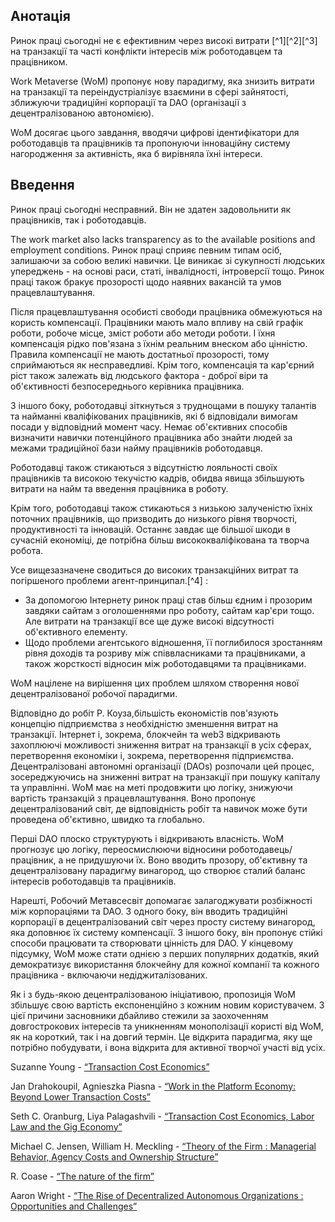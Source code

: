 

## Анотація

Ринок праці сьогодні не є ефективним через високі витрати [^1][^2][^3] на транзакції та часті конфлікти інтересів між роботодавцем та працівником.

Work Metaverse (WoM) пропонує нову парадигму, яка знизить витрати на транзакції та переіндустріалізує взаємини в сфері зайнятості, зближуючи традиційні корпорації та DAO (організації з децентралізованою автономією).

WoM досягає цього завдання, вводячи цифрові ідентифікатори для роботодавців та працівників та пропонуючи інноваційну систему нагородження за активність, яка б вирівняла їхні інтереси.

## Введення

Ринок праці сьогодні несправний. Він не здатен задовольнити як працівників, так і роботодавців.

The work market also lacks transparency as to the available positions and employment conditions. Ринок праці сприяє певним типам осіб, залишаючи за собою великі навички. Це виникає зі сукупності людських упереджень - на основі раси, статі, інвалідності, інтроверсії тощо. Ринок праці також бракує прозорості щодо наявних вакансій та умов працевлаштування.

Після працевлаштування особисті свободи працівника обмежуються на користь компенсації. Працівники мають мало впливу на свій графік роботи, робоче місце, зміст роботи або методи роботи. І їхня компенсація рідко пов'язана з їхнім реальним внеском або цінністю. Правила компенсації не мають достатньої прозорості, тому сприймаються як несправедливі. Крім того, компенсація та кар'єрний ріст також залежать від людського фактора - доброї віри та об'єктивності безпосереднього керівника працівника.

З іншого боку, роботодавці зіткнуться з труднощами в пошуку талантів та найманні кваліфікованих працівників, які б відповідали вимогам посади у відповідний момент часу. Немає об'єктивних способів визначити навички потенційного працівника або знайти людей за межами традиційної бази найму працівників роботодавця.

Роботодавці також стикаються з відсутністю лояльності своїх працівників та високою текучістю кадрів, обидва явища збільшують витрати на найм та введення працівника в роботу.

Крім того, роботодавці також стикаються з низькою залученістю їхніх поточних працівників, що призводить до низького рівня творчості, продуктивності та інновацій. Останнє завдає ще більшої шкоди в сучасній економіці, де потрібна більш висококваліфікована та творча робота.

Усе вищезазначене сводиться до високих транзакційних витрат та погіршеного проблеми агент-принципал.[^4] :

- За допомогою Інтернету ринок праці став більш єдним і прозорим завдяки сайтам з оголошеннями про роботу, сайтам кар'єри тощо. Але витрати на транзакції все ще дуже високі відсутності об'єктивного елементу.
- Щодо проблеми агентського відношення, її поглибилося зростанням рівня доходів та розриву між співвласниками та працівниками, а також жорсткості відносин між роботодавцями та працівниками.

WoM націлене на вирішення цих проблем шляхом створення нової децентралізованої робочої парадигми.

Відповідно до робіт Р. Коуза,<sup id="fnref:5"><a href="#fn:5" class="footnote-ref"><a href="#fn: 5" class="footnote-ref"></a></sup>більшість економістів пов'язують концепцію підприємства з необхідністю зменшення витрат на транзакції. Інтернет і, зокрема, блокчейн та web3 відкривають захоплюючі можливості зниження витрат на транзакції в усіх сферах, перетворення економіки і, зокрема, перетворення підприємства. Децентралізовані автономні організації (DAOs) <fnref target="6" /> розпочали цей процес, зосереджуючись на зниженні витрат на транзакції при пошуку капіталу та управлінні. WoM має на меті продовжити цю логіку, знижуючи вартість транзакцій з працевлаштування. Воно пропонує децентралізований світ, де відповідність робіт та навичок може бути проведена об'єктивно, швидко та глобально.</p> 

<p spaces-before="0">
  Перші DAO плоско структурують і відкривають власність.  WoM прогнозує цю логіку, переосмислюючи відносини роботодавець/працівник, а не придушуючи їх. Воно вводить прозору, об'єктивну та децентралізовану парадигму винагород, що створює сталий баланс інтересів роботодавців та працівників.
</p>

<p spaces-before="0">
  Нарешті, Робочий Метавсесвіт допомагає залагоджувати розбіжності між корпораціями та DAO.  З одного боку, він вводить традиційні корпорації в децентралізований світ через просту систему винагород, яка доповнює їх систему компенсації. З іншого боку, він пропонує стійкі способи працювати та створювати цінність для DAO. У кінцевому підсумку, WoM може стати однією з перших популярних додатків, який демократизує використання блокчейну для кожної компанії та кожного працівника - включаючи недіджиталізованих.
</p>

<p spaces-before="0">
  Як і з будь-якою децентралізованою ініціативою, пропозиція WoM збільшує свою вартість експоненційно з кожним новим користувачем. З цієї причини засновники дбайливо стежили за заохоченням довгострокових інтересів та уникненням монополізації користі від WoM, як на короткий, так і на довгий термін.  Це відкрита парадигма, яку ще потрібно побудувати, і вона відкрита для активної творчої участі від усіх.
</p>

<footnotes>
  <fn name="1" spaces-before="0">
    <p spaces-before="0">
      Suzanne Young - <a href="https://www.academia.edu/24703426/Transaction_Cost_Economics">“Transaction Cost Economics”</a>
    </p>
  </fn>
  
  <fn name="2" spaces-before="0">
    <p spaces-before="0">
      Jan Drahokoupil, Agnieszka Piasna - <a href="https://www.intereconomics.eu/contents/year/2017/number/6/article/work-in-the-platform-economy-beyond-lower-transaction-costs.html">“Work in the Platform Economy: Beyond Lower Transaction Costs”</a>
    </p>
  </fn>
  
  <fn name="3" spaces-before="0">
    <p spaces-before="0">
      Seth C. Oranburg, Liya Palagashvili - <a href="https://dsc.duq.edu/cgi/viewcontent.cgi?article=1115&context=law-faculty-scholarship">“Transaction Cost Economics, Labor Law and the Gig Economy”</a>
    </p>
  </fn>
  
  <fn name="4" spaces-before="0">
    <p spaces-before="0">
      Michael C. Jensen, William H. Meckling - <a href="https://www.sfu.ca/~wainwrig/Econ400/jensen-meckling.pdf">“Theory of the Firm : Managerial Behavior, Agency Costs and Ownership Structure”</a>
    </p>
  </fn>
  
  <fn name="5" spaces-before="0">
    <p spaces-before="0">
      R. Coase - <a href="http://econdse.org/wp-content/uploads/2014/09/firm-coase.pdf">“The nature of the firm”</a>
    </p>
  </fn>
  
  <fn name="6" spaces-before="0">
    <p spaces-before="0">
      Aaron Wright - <a href="https://stanford-jblp.pubpub.org/pub/rise-of-daos/release/1">“The Rise of Decentralized Autonomous Organizations : Opportunities and Challenges”</a>
    </p>
  </fn>
</footnotes>

